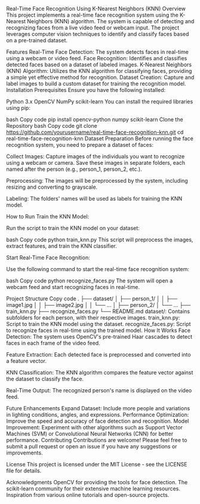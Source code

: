 Real-Time Face Recognition Using K-Nearest Neighbors (KNN)
Overview
This project implements a real-time face recognition system using the K-Nearest Neighbors (KNN) algorithm. The system is capable of detecting and recognizing faces from a live video feed or webcam input. The project leverages computer vision techniques to identify and classify faces based on a pre-trained dataset.

Features
Real-Time Face Detection: The system detects faces in real-time using a webcam or video feed.
Face Recognition: Identifies and classifies detected faces based on a dataset of labeled images.
K-Nearest Neighbors (KNN) Algorithm: Utilizes the KNN algorithm for classifying faces, providing a simple yet effective method for recognition.
Dataset Creation: Capture and label images to build a custom dataset for training the recognition model.
Installation
Prerequisites
Ensure you have the following installed:

Python 3.x
OpenCV
NumPy
scikit-learn
You can install the required libraries using pip:

bash
Copy code
pip install opencv-python numpy scikit-learn
Clone the Repository
bash
Copy code
git clone https://github.com/yourusername/real-time-face-recognition-knn.git
cd real-time-face-recognition-knn
Dataset Preparation
Before running the face recognition system, you need to prepare a dataset of faces:

Collect Images: Capture images of the individuals you want to recognize using a webcam or camera. Save these images in separate folders, each named after the person (e.g., person_1, person_2, etc.).

Preprocessing: The images will be preprocessed by the system, including resizing and converting to grayscale.

Labeling: The folders' names will be used as labels for training the KNN model.

How to Run
Train the KNN Model:

Run the script to train the KNN model on your dataset:

bash
Copy code
python train_knn.py
This script will preprocess the images, extract features, and train the KNN classifier.

Start Real-Time Face Recognition:

Use the following command to start the real-time face recognition system:

bash
Copy code
python recognize_faces.py
The system will open a webcam feed and start recognizing faces in real-time.

Project Structure
Copy code
.
├── dataset/
│   ├── person_1/
│   │   ├── image1.jpg
│   │   ├── image2.jpg
│   │   └── ...
│   ├── person_2/
│   └── ...
├── train_knn.py
├── recognize_faces.py
└── README.md
dataset/: Contains subfolders for each person, with their respective images.
train_knn.py: Script to train the KNN model using the dataset.
recognize_faces.py: Script to recognize faces in real-time using the trained model.
How It Works
Face Detection: The system uses OpenCV's pre-trained Haar cascades to detect faces in each frame of the video feed.

Feature Extraction: Each detected face is preprocessed and converted into a feature vector.

KNN Classification: The KNN algorithm compares the feature vector against the dataset to classify the face.

Real-Time Output: The recognized person's name is displayed on the video feed.

Future Enhancements
Expand Dataset: Include more people and variations in lighting conditions, angles, and expressions.
Performance Optimization: Improve the speed and accuracy of face detection and recognition.
Model Improvement: Experiment with other algorithms such as Support Vector Machines (SVM) or Convolutional Neural Networks (CNN) for better performance.
Contributing
Contributions are welcome! Please feel free to submit a pull request or open an issue if you have any suggestions or improvements.

License
This project is licensed under the MIT License - see the LICENSE file for details.

Acknowledgments
OpenCV for providing the tools for face detection.
The scikit-learn community for their extensive machine learning resources.
Inspiration from various online tutorials and open-source projects.
